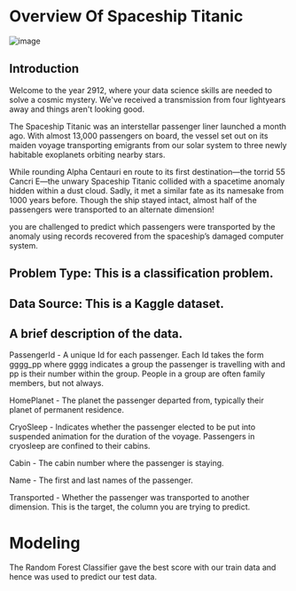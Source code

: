 <h1> Overview Of Spaceship Titanic </h1>

![image](https://user-images.githubusercontent.com/83272065/196786254-3092cd2a-cdff-4b3d-811a-627d4989e1ea.png)


## Introduction

Welcome to the year 2912, where your data science skills are needed to solve a cosmic mystery. We've received a transmission from four lightyears away and things aren't looking good.

The Spaceship Titanic was an interstellar passenger liner launched a month ago. With almost 13,000 passengers on board, the vessel set out on its maiden voyage transporting emigrants from our solar system to three newly habitable exoplanets orbiting nearby stars.

While rounding Alpha Centauri en route to its first destination—the torrid 55 Cancri E—the unwary Spaceship Titanic collided with a spacetime anomaly hidden within a dust cloud. Sadly, it met a similar fate as its namesake from 1000 years before. Though the ship stayed intact, almost half of the passengers were transported to an alternate dimension!

you are challenged to predict which passengers were transported by the anomaly using records recovered from the spaceship’s damaged computer system.


## Problem Type: This is a classification problem. 

## Data Source: This is a Kaggle dataset.

## A brief description of the data.

PassengerId - A unique Id for each passenger.
              Each Id takes the form gggg_pp where gggg indicates a group the passenger is travelling with and pp is their number within the group.
              People in a group are often family members, but not always.

HomePlanet - The planet the passenger departed from, typically their planet of permanent residence.

CryoSleep - Indicates whether the passenger elected to be put into suspended animation for the duration of the voyage.
            Passengers in cryosleep are confined to their cabins.

Cabin - The cabin number where the passenger is staying.

Name - The first and last names of the passenger.

Transported - Whether the passenger was transported to another dimension. This is the target, the column you are trying to predict.

# Modeling 
The Random Forest Classifier gave the best score with our train data and hence was used to predict our test data.
